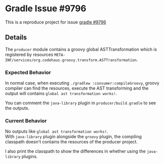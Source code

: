 # Gradle Issue #9796


This is a reproduce project for issue [gradle #9796](https://github.com/gradle/gradle/issues/9796)

## Details

The `producer` module contains a groovy global ASTTransformation which is registered by resources `META-INF/services/org.codehaus.groovy.transform.ASTTransformation`.

### Expected Behavior

In normal case, when executing ```./gradlew :consumer:compileGroovy```, groovy compiler can find the resources, execute the AST transforming and the output will contains ``global ast transformation works!``. 

You can comment the ``java-library`` plugin in ``producer/build.gradle`` to see the outputs.

### Current Behavior

No outputs like ``global ast transformation works!``.  
With ``java-library`` plugin alongside the `groovy` plugin, the compiling classpath doesn't contains the resources of the producer project.

I also print the classpath to show the differences in whether using the ``java-library`` plugins. 